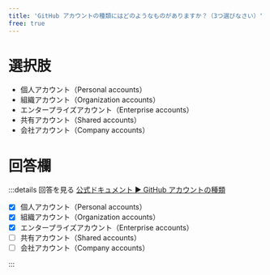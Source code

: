 ```yaml
---
title: 'GitHub アカウントの種類にはどのようなものがありますか？（3つ選びなさい）'
free: true
---
```


# 選択肢

- 個人アカウント（Personal accounts）
- 組織アカウント（Organization accounts）
- エンタープライズアカウント（Enterprise accounts）
- 共有アカウント（Shared accounts）
- 会社アカウント（Company accounts）

# 回答欄

:::details 回答を見る
[公式ドキュメント ▶ GitHub アカウントの種類](https://docs.github.com/ja/get-started/learning-about-github/types-of-github-accounts)

- [x] 個人アカウント（Personal accounts）
- [x] 組織アカウント（Organization accounts）
- [x] エンタープライズアカウント（Enterprise accounts）
- [ ] 共有アカウント（Shared accounts）
- [ ] 会社アカウント（Company accounts）

:::
